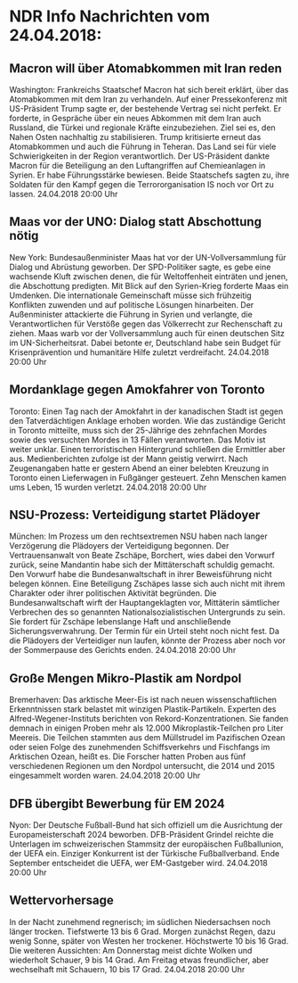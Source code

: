 # NDR Info Nachrichten vom 24.04.2018:


## Macron will über Atomabkommen mit Iran reden
Washington: Frankreichs Staatschef Macron hat sich bereit erklärt, über das Atomabkommen mit dem Iran zu verhandeln. Auf einer Pressekonferenz mit US-Präsident Trump sagte er, der bestehende Vertrag sei nicht perfekt. Er forderte, in Gespräche über ein neues Abkommen mit dem Iran auch Russland, die Türkei und regionale Kräfte einzubeziehen. Ziel sei es, den Nahen Osten nachhaltig zu stabilisieren. Trump kritisierte erneut das Atomabkommen und auch die Führung in Teheran. Das Land sei für viele Schwierigkeiten in der Region verantwortlich. Der US-Präsident dankte Macron für die Beteiligung an den Luftangriffen auf Chemieanlagen in Syrien. Er habe Führungsstärke bewiesen. Beide Staatschefs sagten zu, ihre Soldaten für den Kampf gegen die Terrororganisation IS noch vor Ort zu lassen. 24.04.2018 20:00 Uhr 

## Maas vor der UNO: Dialog statt Abschottung nötig
New York: Bundesaußenminister Maas hat vor der UN-Vollversammlung für Dialog und Abrüstung geworben. Der SPD-Politiker sagte, es gebe eine wachsende Kluft zwischen denen, die für Weltoffenheit einträten und jenen, die Abschottung predigten. Mit Blick auf den Syrien-Krieg forderte Maas ein Umdenken. Die internationale Gemeinschaft müsse sich frühzeitig Konflikten zuwenden und auf politische Lösungen hinarbeiten. Der Außenminister attackierte die Führung in Syrien und verlangte, die Verantwortlichen für Verstöße gegen das Völkerrecht zur Rechenschaft zu ziehen. Maas warb vor der Vollversammlung auch für einen deutschen Sitz im UN-Sicherheitsrat. Dabei betonte er, Deutschland habe sein Budget für Krisenprävention und humanitäre Hilfe zuletzt verdreifacht. 24.04.2018 20:00 Uhr 

## Mordanklage gegen Amokfahrer von Toronto
Toronto: Einen Tag nach der Amokfahrt in der kanadischen Stadt ist gegen den Tatverdächtigen Anklage erhoben worden. Wie das zuständige Gericht in Toronto mitteilte, muss sich der 25-Jährige des zehnfachen Mordes sowie des versuchten Mordes in 13 Fällen verantworten. Das Motiv ist weiter unklar. Einen terroristischen Hintergrund schließen die Ermittler aber aus. Medienberichten zufolge ist der Mann geistig verwirrt. Nach Zeugenangaben hatte er gestern Abend an einer belebten Kreuzung in Toronto einen Lieferwagen in Fußgänger gesteuert. Zehn Menschen kamen ums Leben, 15 wurden verletzt. 24.04.2018 20:00 Uhr 

## NSU-Prozess: Verteidigung startet Plädoyer
München:	Im Prozess um den rechtsextremen NSU haben nach langer Verzögerung die Plädoyers der Verteidigung begonnen. Der Vertrauensanwalt von Beate Zschäpe, Borchert, wies dabei den Vorwurf zurück, seine Mandantin habe sich der Mittäterschaft schuldig gemacht. Den Vorwurf habe die Bundesanwaltschaft in ihrer Beweisführung nicht belegen können. Eine Beteiligung Zschäpes lasse sich auch nicht mit ihrem Charakter oder ihrer politischen Aktivität begründen. Die Bundesanwaltschaft wirft der Hauptangeklagten vor, Mittäterin sämtlicher Verbrechen des so genannten Nationalsozialistischen Untergrunds zu sein. Sie fordert für Zschäpe lebenslange Haft und anschließende Sicherungsverwahrung. Der Termin für ein Urteil steht noch nicht fest. Da die Plädoyers der Verteidiger nun laufen, könnte der Prozess aber noch vor der Sommerpause des Gerichts enden. 24.04.2018 20:00 Uhr 

## Große Mengen Mikro-Plastik am Nordpol
Bremerhaven:	Das arktische Meer-Eis ist nach neuen wissenschaftlichen Erkenntnissen stark belastet mit winzigen Plastik-Partikeln. Experten des Alfred-Wegener-Instituts berichten von Rekord-Konzentrationen. Sie fanden demnach in einigen Proben mehr als 12.000 Mikroplastik-Teilchen pro Liter Meereis. Die Teilchen stammten aus dem Müllstrudel im Pazifischen Ozean oder seien Folge des zunehmenden Schiffsverkehrs und Fischfangs im Arktischen Ozean, heißt es. Die Forscher hatten Proben aus fünf verschiedenen Regionen um den Nordpol untersucht, die 2014 und 2015 eingesammelt worden waren. 24.04.2018 20:00 Uhr 

## DFB übergibt Bewerbung für EM 2024
Nyon: Der Deutsche Fußball-Bund hat sich offiziell um die Ausrichtung der Europameisterschaft 2024 beworben. DFB-Präsident Grindel reichte die Unterlagen im schweizerischen Stammsitz der europäischen Fußballunion, der UEFA ein. Einziger Konkurrent ist der Türkische Fußballverband. Ende September entscheidet die UEFA, wer EM-Gastgeber wird. 24.04.2018 20:00 Uhr 

## Wettervorhersage
In der Nacht zunehmend regnerisch; im südlichen Niedersachsen noch länger trocken. Tiefstwerte 13 bis 6 Grad. Morgen zunächst Regen, dazu wenig Sonne, später von Westen her trockener. Höchstwerte 10 bis 16 Grad. Die weiteren Aussichten: Am Donnerstag meist dichte Wolken und wiederholt Schauer, 9 bis 14 Grad. Am Freitag etwas freundlicher, aber wechselhaft mit Schauern, 10 bis 17 Grad. 24.04.2018 20:00 Uhr 
